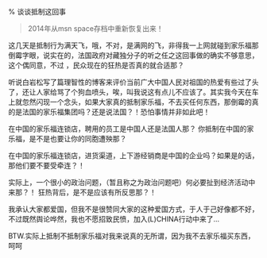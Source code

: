 % 谈谈抵制这回事

> 2014年从msn space存档中重新恢复出来！

这几天是抵制行为满天飞，哦，不对，是满网的飞，非得我一上网就碰到家乐福那倒霉字眼，说实在的，法国政府对藏独分子的听之任之这回事做的确实不够意思，这个偶同意，不过 ，民众现在的狂热是否真的就合适那？

听说白岩松写了篇理智性的博客来评价当前广大中国人民对祖国的热爱有些过了头了，还让人家给骂了个狗血喷头，唉，叫我说这有点儿不应该了。其实我今天在车上就忽然闪现一个念头，如果大家真的抵制家乐福，不去买任何东西，那倒霉的真的是法国的家乐福集团吗？还是说法国？！恐怕事情并非如此吧！

在中国的家乐福连锁店，聘用的员工是中国人还是法国人那？ 你抵制在中国的家乐福，是不是也要让你的同胞遭殃那？

在中国的家乐福连锁店，进货渠道，上下游经销商是中国的企业吗？如果是的话，那他们要不要受牵连？！

实际上，一个很小的政治问题，（暂且称之为政治问题吧）何必要扯到经济活动中来那？！
狂热背后，是不是应该有所反思那？！

我承认大家都爱国，但我不是很赞同大家的这种爱国方式，于人于己好像都不好，不过既然舆论哗然，我也不愿招致民愤，加入(L)CHINA行动中来了...

BTW.实际上抵制不抵制家乐福对我来说真的无所谓，因为我不去家乐福买东西，呵呵